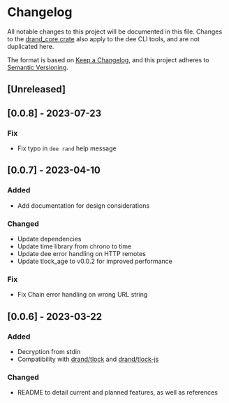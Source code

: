 # Changelog

All notable changes to this project will be documented in this file. Changes to the [drand_core crate](../drand_core/CHANGELOG.md) also apply to the dee CLI tools, and are not duplicated here.

The format is based on [Keep a Changelog](https://keepachangelog.com/en/1.0.0/), and this project adheres to [Semantic Versioning](https://semver.org/spec/v2.0.0.html).

## [Unreleased]

## [0.0.8] - 2023-07-23

### Fix

- Fix typo in `dee rand` help message

## [0.0.7] - 2023-04-10

### Added

- Add documentation for design considerations

### Changed

- Update dependencies
- Update time library from chrono to time
- Update dee error handling on HTTP remotes
- Update tlock_age to v0.0.2 for improved performance

### Fix

- Fix Chain error handling on wrong URL string

## [0.0.6] - 2023-03-22

### Added

- Decryption from stdin
- Compatibility with [drand/tlock](https://github.com/drand/tlock) and [drand/tlock-js](https://github.com/drand/tlock)

### Changed
- README to detail current and planned features, as well as references
